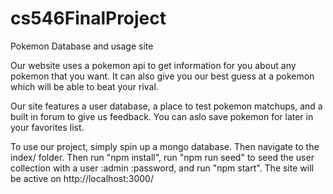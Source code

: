 # cs546FinalProject
Pokemon Database and usage site

Our website uses a pokemon api to get information for you about any pokemon that you want.
It can also give you our best guess at a pokemon which will be able to beat your rival.

Our site features a user database, a place to test pokemon matchups, and a built in forum to give us feedback. You can aslo save pokemon for later in your favorites list.

To use our project, simply spin up a mongo database. Then navigate to the index/ folder. Then run "npm install", run "npm run seed" to seed the user collection with a user :admin :password, and run "npm start". The site will be active on http://localhost:3000/